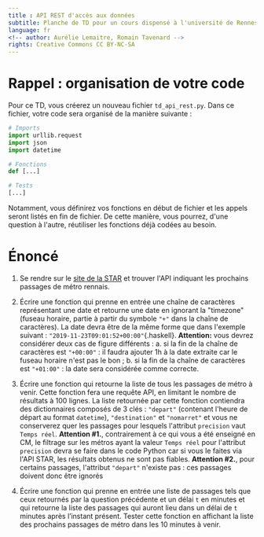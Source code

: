```yaml
---
title : API REST d'accès aux données
subtitle: Planche de TD pour un cours dispensé à l'université de Rennes 2
language: fr
<!-- author: Aurélie Lemaitre, Romain Tavenard -->
rights: Creative Commons CC BY-NC-SA
---
```


# Rappel : organisation de votre code

Pour ce TD, vous créerez un nouveau fichier `td_api_rest.py`.
Dans ce fichier, votre code sera organisé de la manière suivante :

```python
# Imports
import urllib.request
import json
import datetime

# Fonctions
def [...]

# Tests
[...]
```

Notamment, vous définirez vos fonctions en début de fichier et les appels
seront listés en fin de fichier. De cette manière, vous pourrez, d'une question
à l'autre, réutiliser les fonctions déjà codées au besoin.


# Énoncé

1. Se rendre sur le [site de la STAR](https://data.explore.star.fr/explore/)
et trouver l'API indiquant les prochains passages de métro rennais.

2. Écrire une fonction qui prenne en entrée une chaîne de caractères
représentant une date et retourne une date en ignorant la "timezone"
(fuseau horaire, partie à partir du symbole `"+"` dans la chaîne de caractères).
La date devra être de la même forme que dans l'exemple
suivant : `"2019-11-23T09:01:52+00:00"`{.haskell}.
**Attention:** vous devrez considérer deux cas de figure différents :
    a. si la fin de la chaîne de caractères est `"+00:00"` : il faudra ajouter 1h à
    la date extraite car le fuseau horaire n'est pas le bon ;
    b. si la fin de la chaîne de caractères est `"+01:00"` : la date sera
    considérée comme correcte.


3. Écrire une fonction qui retourne la liste de tous les passages de métro à
venir. Cette fonction fera une requête API, en limitant le nombre de résultats
 à 100 lignes.
La liste retournée par cette fonction contiendra des dictionnaires composés de
3 clés : `"depart"` (contenant l'heure de départ au format `datetime`),
`"destination"` et `"nomarret"` et vous ne conserverez quer les passages pour
lesquels l'attribut `precision` vaut `Temps réel`.
**Attention #1.**, contrairement à ce qui vous a été enseigné en CM, le filtrage
sur les métros ayant la valeur `Temps réel` pour l'attribut `precision` devra
se faire dans le code Python car si vous le faites via l'API STAR, les résultats
obtenus ne sont pas fiables.
**Attention #2.**, pour certains passages, l'attribut `"depart"` n'existe pas :
ces passages doivent donc être ignorés


4. Écrire une fonction qui prenne en entrée une liste de passages
tels que ceux retournés par la question précédente et un délai `t` en minutes et
qui retourne la liste des passages qui auront lieu dans un délai de `t` minutes
après l’instant présent. Tester cette fonction en affichant la liste des
prochains passages de métro dans les 10 minutes à venir.
